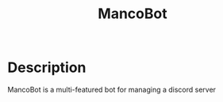 
<h1 align="center">MancoBot</h1>
<br />

# Description
MancoBot is a multi-featured bot for managing a discord server
